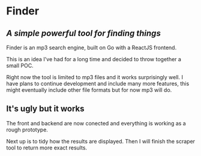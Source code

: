 # Finder
## _A simple powerful tool for finding things_

Finder is an mp3 search engine, built on Go with a ReactJS frontend.

This is an idea I've had for a long time and decided to throw together a small POC.

Right now the tool is limited to mp3 files and it works surprisingly well. I have plans to continue development and include many more features, this might eventually include other file formats but for now mp3 will do.

## It's ugly but it works

The front and backend are now conected and everything is working as a rough prototype.

Next up is to tidy how the results are displayed. Then I will finish the scraper tool to return more exact results.